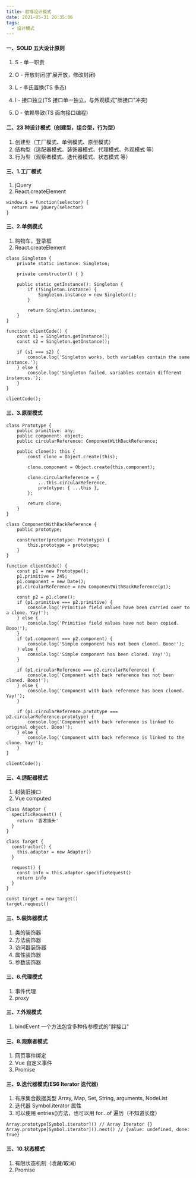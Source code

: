 ```yaml
---
title: 前端设计模式
date: 2021-05-31 20:35:06
tags:
  - 设计模式
---
```


#### 一、SOLID 五大设计原则

1. S - 单一职责

2. O - 开放封闭(扩展开放，修改封闭)

3. L - 李氏置换(TS 多态)

4. I - 接口独立(TS 接口单一独立，与外观模式"胖接口"冲突)

5. D - 依赖导致(TS 面向接口编程)

#### 二、23 种设计模式（创建型，组合型，行为型）

1. 创建型（工厂模式、单例模式、原型模式）
2. 结构型（适配器模式、装饰器模式、代理模式、外观模式 等）
3. 行为型（观察者模式、迭代器模式、状态模式 等）

#### 三、1.工厂模式

1. jQuery
2. React.createElement

```
window.$ = function(selector) {
  return new jQuery(selector)
}
```

#### 三、2.单例模式

1. 购物车，登录框
2. React.createElement

```
class Singleton {
    private static instance: Singleton;

    private constructor() { }

    public static getInstance(): Singleton {
        if (!Singleton.instance) {
            Singleton.instance = new Singleton();
        }

        return Singleton.instance;
    }
}

function clientCode() {
    const s1 = Singleton.getInstance();
    const s2 = Singleton.getInstance();

    if (s1 === s2) {
        console.log('Singleton works, both variables contain the same instance.');
    } else {
        console.log('Singleton failed, variables contain different instances.');
    }
}

clientCode();
```

#### 三、3.原型模式

```
class Prototype {
    public primitive: any;
    public component: object;
    public circularReference: ComponentWithBackReference;

    public clone(): this {
        const clone = Object.create(this);

        clone.component = Object.create(this.component);

        clone.circularReference = {
            ...this.circularReference,
            prototype: { ...this },
        };

        return clone;
    }
}

class ComponentWithBackReference {
    public prototype;

    constructor(prototype: Prototype) {
        this.prototype = prototype;
    }
}

function clientCode() {
    const p1 = new Prototype();
    p1.primitive = 245;
    p1.component = new Date();
    p1.circularReference = new ComponentWithBackReference(p1);

    const p2 = p1.clone();
    if (p1.primitive === p2.primitive) {
        console.log('Primitive field values have been carried over to a clone. Yay!');
    } else {
        console.log('Primitive field values have not been copied. Booo!');
    }
    if (p1.component === p2.component) {
        console.log('Simple component has not been cloned. Booo!');
    } else {
        console.log('Simple component has been cloned. Yay!');
    }

    if (p1.circularReference === p2.circularReference) {
        console.log('Component with back reference has not been cloned. Booo!');
    } else {
        console.log('Component with back reference has been cloned. Yay!');
    }

    if (p1.circularReference.prototype === p2.circularReference.prototype) {
        console.log('Component with back reference is linked to original object. Booo!');
    } else {
        console.log('Component with back reference is linked to the clone. Yay!');
    }
}

clientCode();
```

#### 三、4.适配器模式

1. 封装旧接口
2. Vue computed

```
class Adaptor {
  specificRequest() {
    return '香港插头'
  }
}

class Target {
  constructor() {
    this.adaptor = new Adaptor()
  }

  request() {
    const info = this.adaptor.specificRequest()
    return info
  }
}

const target = new Target()
target.request()
```

#### 三、5.装饰器模式

1. 类的装饰器
2. 方法装饰器
3. 访问器装饰器
4. 属性装饰器
5. 参数装饰器

#### 三、6.代理模式

1. 事件代理
2. proxy

#### 三、7.外观模式

1. bindEvent 一个方法包含多种传参模式的"胖接口"

#### 三、8.观察者模式

1. 网页事件绑定
2. Vue 自定义事件
3. Promise

#### 三、9.迭代器模式(ES6 Iterator 迭代器)

1. 有序集合数据类型 Array, Map, Set, String, arguments, NodeList
2. 迭代器 Symbol.iterator 属性
3. 可以使用 entries()方法，也可以用 for...of 遍历（不知道长度）

```
Array.prototype[Symbol.iterator]() // Array Iterator {}
Array.prototype[Symbol.iterator]().next() // {value: undefined, done: true}
```

#### 三、10.状态模式

1. 有限状态机制（收藏/取消）
2. Promise
